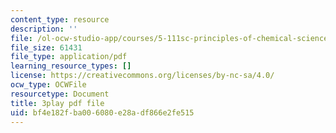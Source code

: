 ```yaml
---
content_type: resource
description: ''
file: /ol-ocw-studio-app/courses/5-111sc-principles-of-chemical-science-fall-2014/bf4e182fba006080e28adf866e2fe515_f0udxGcoztE.pdf
file_size: 61431
file_type: application/pdf
learning_resource_types: []
license: https://creativecommons.org/licenses/by-nc-sa/4.0/
ocw_type: OCWFile
resourcetype: Document
title: 3play pdf file
uid: bf4e182f-ba00-6080-e28a-df866e2fe515
---
```

